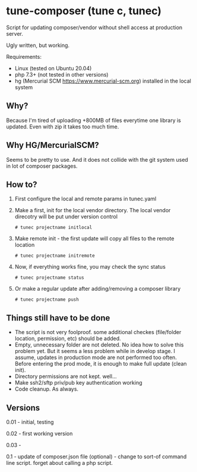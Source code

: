 # tune-composer (tune c, tunec)
Script for updating composer/vendor without shell access at production server.

Ugly written, but working.

Requirements:
- Linux (tested on Ubuntu 20.04)
- php 7.3+ (not tested in other versions)
- hg (Mercurial SCM https://www.mercurial-scm.org) installed in the local system

## Why?

Because I'm tired of uploading +800MB of files everytime one library is updated. Even with zip it takes too much time.

## Why HG/MercurialSCM?

Seems to be pretty to use. And it does not collide with the git system used in lot of composer packages.

## How to?

1. First configure the local and remote params in tunec.yaml
2. Make a first, init for the local vendor directory. The local vendor direcotry will be put under version control

    ``# tunec projectname initlocal``

3. Make remote init - the first update will copy all files to the remote location

	``# tunec projectname initremote``

4. Now, if everything works fine, you may check the sync status

	``# tunec projectname status``

5. Or make a regular update after adding/removing a composer library

	``# tunec projectname push``

## Things still have to be done

- The script is not very foolproof. some additional checkes (file/folder location, permission, etc) should be added.
- Empty, unnecessary folder are not deleted. No idea how to solve this problem yet. But it seems a less problem while in develop stage. I assume, updates in production mode are not performed too often. Before entering the prod mode, it is enough to make full update (clean init).
- Directory permissions are not kept. well...
- Make ssh2/sftp priv/pub key authentication working
- Code cleanup. As always.

## Versions

0.01 - initial, testing

0.02 - first working version

0.03 - 

0.1 - update of composer.json file (optional)
    - change to sort-of command line script. forget about calling a php script.